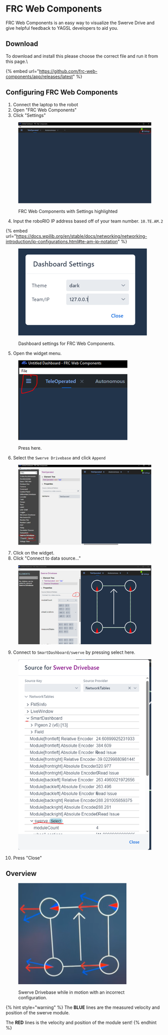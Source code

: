 # FRC Web Components

FRC Web Components is an easy way to visualize the Swerve Drive and give helpful feedback to YAGSL developers to aid you.

## Download

To download and install this please choose the correct file and run it from this page.\


{% embed url="https://github.com/frc-web-components/app/releases/latest" %}

## Configuring FRC Web Components

1. Connect the laptop to the robot
2. Open "FRC Web Components"
3. Click "Settings"

<figure><img src="../.gitbook/assets/image (3) (1) (1).png" alt=""><figcaption><p>FRC Web Components with Settings highlighted</p></figcaption></figure>

4. Input the roboRIO IP address based off of your team number. `10.TE.AM.2`

{% embed url="https://docs.wpilib.org/en/stable/docs/networking/networking-introduction/ip-configurations.html#te-am-ip-notation" %}

<figure><img src="../.gitbook/assets/image (1) (1) (1) (1) (1) (1) (1).png" alt=""><figcaption><p>Dashboard settings for FRC Web Components.</p></figcaption></figure>

5. Open the widget menu.

<figure><img src="../.gitbook/assets/image (2) (1) (1) (1) (1).png" alt=""><figcaption><p>Press here.</p></figcaption></figure>

6. Select the `Swerve Drivebase` and click `Append`

<figure><img src="../.gitbook/assets/image (3) (1) (1) (1).png" alt=""><figcaption></figcaption></figure>

7. Click on the widget.
8. Click "Connect to data source..."

<figure><img src="../.gitbook/assets/image (4) (1).png" alt=""><figcaption></figcaption></figure>

9. Connect to `SmartDashboard/swerve` by pressing select here.

<figure><img src="../.gitbook/assets/image (5).png" alt=""><figcaption></figcaption></figure>

10. Press "Close"

## Overview

<figure><img src="../.gitbook/assets/image (6).png" alt=""><figcaption><p>Swerve Drivebase while in motion with an incorrect configuration.</p></figcaption></figure>

{% hint style="warning" %}
The **BLUE** lines are the measured velocity and position of the swerve module.

The **RED** lines is the velocity and position of the module sent!
{% endhint %}
